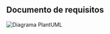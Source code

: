 ## Documento de requisitos


![Diagrama PlantUML](https://whimsical.com/gatekeeper-TCaMcYM8YM5vzkZcx6dKmK)
